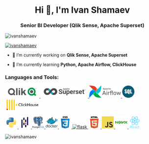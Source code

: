 <h1 align="center">Hi 👋, I'm Ivan Shamaev</h1>
<h3 align="center">Senior BI Developer (Qlik Sense, Apache Superset)</h3>

<p align="left"> <img src="https://komarev.com/ghpvc/?username=ivanshamaev&label=Profile%20views&color=0e75b6&style=flat" alt="ivanshamaev" /> </p>

<p align="left"> <a href="https://github.com/ryo-ma/github-profile-trophy"><img src="https://github-profile-trophy.vercel.app/?username=ivanshamaev&title=Stars,Followers" alt="ivanshamaev" /></a> </p>

- 🔭 I’m currently working on **Qlik Sense, Apache Superset**

- 🌱 I’m currently learning **Python, Apache Airflow, ClickHouse**

<p align="left">
</p>

<h3 align="left">Languages and Tools:</h3>
<p align="left">
  <a href="" target="_blank" rel="noreferrer"> <img src="https://raw.githubusercontent.com/ivanshamaev/ivanshamaev/5ac58b744a1dda6c23e5a360215231fa28541016/images/qliklogo.svg" alt="Qlik"  height="40"/> </a> 
  <a href="" target="_blank" rel="noreferrer"> <img src="https://raw.githubusercontent.com/ivanshamaev/ivanshamaev/main/images/apache_superset.png" alt="apache_superset" height="40"/> </a> 
  <a href="" target="_blank" rel="noreferrer"> <img src="https://raw.githubusercontent.com/ivanshamaev/ivanshamaev/main/images/apache_airflow.png" alt="apache_airflow" height="40"/> </a>
  <a href="" target="_blank" rel="noreferrer"> <img src="https://raw.githubusercontent.com/ivanshamaev/ivanshamaev/main/images/sql.png" alt="sql" height="40"/> </a>
  <a href="" target="_blank" rel="noreferrer"> <img src="https://raw.githubusercontent.com/ivanshamaev/ivanshamaev/main/images/clickhouse_database.png" alt="clickhouse" height="40"/> </a> 
   
  <a href="https://www.python.org" target="_blank" rel="noreferrer"> <img src="https://raw.githubusercontent.com/devicons/devicon/master/icons/python/python-original.svg" alt="python" width="40" height="40"/> </a> 
  <a href="https://pandas.pydata.org/" target="_blank" rel="noreferrer"> <img src="https://raw.githubusercontent.com/devicons/devicon/2ae2a900d2f041da66e950e4d48052658d850630/icons/pandas/pandas-original.svg" alt="pandas" width="40" height="40"/> </a>
  <a href="https://www.postgresql.org" target="_blank" rel="noreferrer"> <img src="https://raw.githubusercontent.com/devicons/devicon/master/icons/postgresql/postgresql-original-wordmark.svg" alt="postgresql" width="40" height="40"/> </a> 
  <a href="https://www.docker.com/" target="_blank" rel="noreferrer"> <img src="https://raw.githubusercontent.com/devicons/devicon/master/icons/docker/docker-original-wordmark.svg" alt="docker" width="40" height="40"/> </a> 
  <a href="https://www.w3schools.com/css/" target="_blank" rel="noreferrer"> <img src="https://raw.githubusercontent.com/devicons/devicon/master/icons/css3/css3-original-wordmark.svg" alt="css3" width="40" height="40"/> </a> 
  <a href="https://flask.palletsprojects.com/" target="_blank" rel="noreferrer"> <img src="https://www.vectorlogo.zone/logos/pocoo_flask/pocoo_flask-icon.svg" alt="flask" width="40" height="40"/> </a> 
  <a href="https://www.w3.org/html/" target="_blank" rel="noreferrer"> <img src="https://raw.githubusercontent.com/devicons/devicon/master/icons/html5/html5-original-wordmark.svg" alt="html5" width="40" height="40"/> </a> 
  <a href="https://developer.mozilla.org/en-US/docs/Web/JavaScript" target="_blank" rel="noreferrer"> <img src="https://raw.githubusercontent.com/devicons/devicon/master/icons/javascript/javascript-original.svg" alt="javascript" width="40" height="40"/> </a> 
  <a href="https://www.nginx.com" target="_blank" rel="noreferrer"> <img src="https://raw.githubusercontent.com/devicons/devicon/master/icons/nginx/nginx-original.svg" alt="nginx" width="40" height="40"/> </a> 
  <a href="https://reactjs.org/" target="_blank" rel="noreferrer"> <img src="https://raw.githubusercontent.com/devicons/devicon/master/icons/react/react-original-wordmark.svg" alt="react" width="40" height="40"/> </a> 
</p>

<p><img align="center" src="https://github-readme-stats.vercel.app/api/top-langs?username=ivanshamaev&show_icons=true&locale=en&layout=compact" alt="ivanshamaev" /></p>
